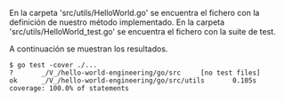 En la carpeta 'src/utils/HelloWorld.go' se encuentra el fichero con la definición de nuestro método implementado.
En la carpeta 'src/utils/HelloWorld_test.go' se encuentra el fichero con la suite de test.


A continuación se muestran los resultados.

```
$ go test -cover ./...
?       _/V_/hello-world-engineering/go/src     [no test files]
ok      _/V_/hello-world-engineering/go/src/utils       0.105s  coverage: 100.0% of statements
```
